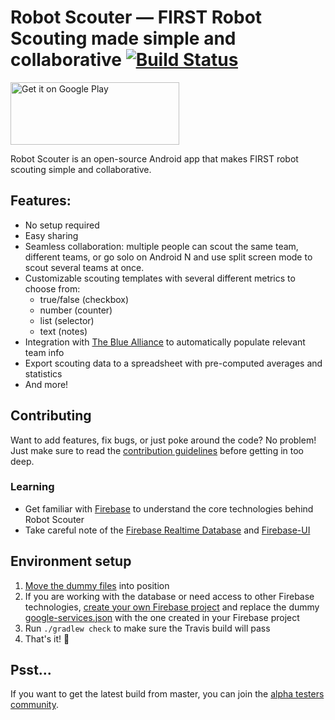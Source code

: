 # Robot Scouter — FIRST Robot Scouting made simple and collaborative [![Build Status](https://travis-ci.org/SUPERCILEX/Robot-Scouter.svg?branch=master)](https://travis-ci.org/SUPERCILEX/Robot-Scouter)

<a href='https://play.google.com/store/apps/details?id=com.supercilex.robotscouter&utm_source=https://github.com/SUPERCILEX/Robot-Scouter/'>
    <img alt='Get it on Google Play' src='https://play.google.com/intl/en_us/badges/images/generic/en_badge_web_generic.png' width="270" height="100"/>
</a>

Robot Scouter is an open-source Android app that makes FIRST robot scouting simple and collaborative.

## Features:

  - No setup required
  - Easy sharing
  - Seamless collaboration: multiple people can scout the same team, different teams, or go solo on
 Android N and use split screen mode to scout several teams at once.
  - Customizable scouting templates with several different metrics to choose from:
    - true/false (checkbox)
    - number (counter)
    - list (selector)
    - text (notes)
  - Integration with [The Blue Alliance](https://www.thebluealliance.com) to automatically populate relevant team info
  - Export scouting data to a spreadsheet with pre-computed averages and statistics
  - And more!

## Contributing

Want to add features, fix bugs, or just poke around the code? No problem! Just make sure to read
the [contribution guidelines](CONTRIBUTING.md) before getting in too deep.

### Learning
 - Get familiar with [Firebase](https://firebase.google.com) to understand the core technologies behind Robot Scouter
 - Take careful note of the [Firebase Realtime Database](https://firebase.google.com/docs/database/)
 and [Firebase-UI](https://github.com/firebase/FirebaseUI-Android)

## Environment setup

1. [Move the dummy files](setup.sh#L7) into position
1. If you are working with the database or need access to other Firebase technologies,
[create your own Firebase project](https://firebase.google.com/docs/android/setup#manually_add_firebase)
and replace the dummy [google-services.json](travis-dummies/google-services.json)
with the one created in your Firebase project
1. Run `./gradlew check` to make sure the Travis build will pass
1. That's it! :rocket:

## Psst...

If you want to get the latest build from master, you can join the
[alpha testers community](https://plus.google.com/communities/111840458526472018249).
